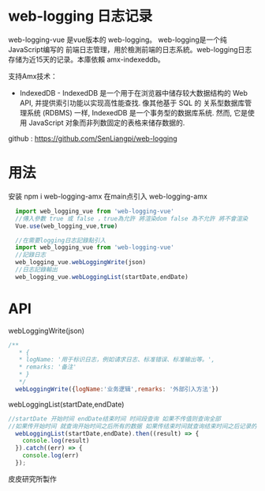 <!--
 * @Author: PiPi
 * @Github: https://github.com/SenLiangpi
 * @Email: pisenliang@gmail.com
 * @Date: 2019-06-17 15:38:23
 * @LastEditors: Pi Patle
 * @LastEditTime: 2020-10-28 10:09:05
 -->
# web-logging 日志记录
web-logging-vue 是vue版本的 web-logging。
web-logging是一个纯JavaScript编写的 前端日志管理，用於檢測前端的日志系統。web-logging日志存储为近15天的记录。本庫依賴 amx-indexeddb。

支持Amx技术：
* IndexedDB - IndexedDB 是一个用于在浏览器中储存较大数据结构的 Web API, 并提供索引功能以实现高性能查找. 像其他基于 SQL 的 关系型数据库管理系统 (RDBMS) 一样, IndexedDB 是一个事务型的数据库系统. 然而, 它是使用 JavaScript 对象而非列数固定的表格来储存数据的.

github : https://github.com/SenLiangpi/web-logging

# 用法
安装 npm i web-logging-amx
在main点引入 web-logging-amx
```javascript
  import web_logging_vue from 'web-logging-vue'
  //傳入參數 true 或 false ，true為允許 將渲染dom false 為不允許 將不會渲染
  Vue.use(web_logging_vue,true)

  //在需要logging日志記錄點引入
  import web_logging_vue from 'web-logging-vue'
  //記錄日志
  web_logging_vue.webLoggingWrite(json)
  //日志記錄輸出
  web_logging_vue.webLoggingList(startDate,endDate)
```
# API
webLoggingWrite(json)
```javascript
/**
   * { 
   * logName: '用于标识日志，例如请求日志、标准错误、标准输出等。',
   * remarks: '备注'
   * }
   */
  webLoggingWrite({logName:'业务逻辑',remarks: '外部引入方法'})
```
webLoggingList(startDate,endDate)
```javascript
//startDate 开始时间 endDate结束时间 时间段查询 如果不传值则查询全部
//如果传开始时间 就查询开始时间之后所有的数据 如果传结束时间就查询结束时间之后记录的所有数据 已对应设备的时间为准
  webLoggingList(startDate,endDate).then((result) => {
    console.log(result)
  }).catch((err) => {
    console.log(err)
  });
```
皮皮研究所製作